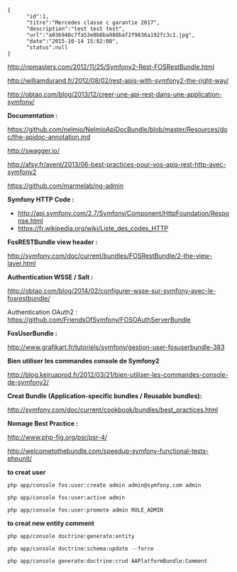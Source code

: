 ```
{
      "id":1,
      "titre":"Mercedes classe c garantie 2017",
      "description":"test test test",
      "url":"a036940c7fa53e0b8ba988baf2f9836a192fc3c1.jpg",
      "date":"2015-10-14 15:02:08",
      "status":null
}
```

http://npmasters.com/2012/11/25/Symfony2-Rest-FOSRestBundle.html

http://williamdurand.fr/2012/08/02/rest-apis-with-symfony2-the-right-way/

http://obtao.com/blog/2013/12/creer-une-api-rest-dans-une-application-symfony/

**Documentation :**

https://github.com/nelmio/NelmioApiDocBundle/blob/master/Resources/doc/the-apidoc-annotation.md

http://swagger.io/

http://afsy.fr/avent/2013/06-best-practices-pour-vos-apis-rest-http-avec-symfony2

https://github.com/marmelab/ng-admin

**Symfony HTTP Code :**

- http://api.symfony.com/2.7/Symfony/Component/HttpFoundation/Response.html
- https://fr.wikipedia.org/wiki/Liste_des_codes_HTTP

**FosRESTBundle view header :**

http://symfony.com/doc/current/bundles/FOSRestBundle/2-the-view-layer.html



**Authentication  WSSE / Salt :**

http://obtao.com/blog/2014/02/configurer-wsse-sur-symfony-avec-le-fosrestbundle/

Authentication  OAuth2 :
https://github.com/FriendsOfSymfony/FOSOAuthServerBundle


**FosUserBundle :**

http://www.grafikart.fr/tutoriels/symfony/gestion-user-fosuserbundle-383


**Bien utiliser les commandes console de Symfony2**

http://blog.keiruaprod.fr/2012/03/21/bien-utiliser-les-commandes-console-de-symfony2/


**Creat Bundle (Application-specific bundles / Reusable bundles):**

http://symfony.com/doc/current/cookbook/bundles/best_practices.html


**Nomage Best Practice :**

http://www.php-fig.org/psr/psr-4/

http://welcometothebundle.com/speedup-symfony-functional-tests-phpunit/



**to creat user**

`php app/console fos:user:create admin admin@symfony.com admin`

`php app/console fos:user:active admin`

`php app/console fos:user:promote admin ROLE_ADMIN`


**to creat new entity comment**

`php app/console doctrine:generate:entity`

`php app/console doctrine:schema:update --force`

`php app/console generate:doctrine:crud AAPlatformBundle:Comment`

